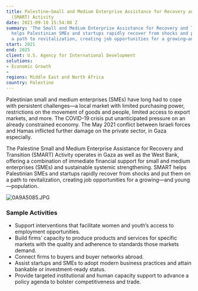 ```yaml
---
title: Palestine—Small and Medium Enterprise Assistance for Recovery and Transition
  (SMART) Activity
date: 2021-09-10 15:54:00 Z
summary: 'The Small and Medium Enterprise Assistance for Recovery and Transition Activity
  helps Palestinian SMEs and startups rapidly recover from shocks and put them on
  a path to revitalization, creating job opportunities for a growing—and young—population. '
start: 2021
end: 2025
client: U.S. Agency for International Development
solutions:
- Economic Growth
- 
regions: Middle East and North Africa
country: Palestine
---
```


Palestinian small and medium enterprises (SMEs) have long had to cope with persistent challenges—a local market with limited purchasing power, restrictions on the movement of goods and people, limited access to export markets, and more. The COVID-19 crisis put unanticipated pressure on an already constrained economy. The May 2021 conflict between Israeli forces and Hamas inflicted further damage on the private sector, in Gaza especially. 

The Palestine Small and Medium Enterprise Assistance for Recovery and Transition (SMART) Activity operates in Gaza as well as the West Bank, offering a combination of immediate financial support for small and medium enterprises (SMEs) and sustainable systemic strengthening. SMART helps Palestinian SMEs and startups rapidly recover from shocks and put them on a path to revitalization, creating job opportunities for a growing—and young—population. 

![0A9A5085.JPG](/uploads/0A9A5085.JPG)

### Sample Activities

* Support interventions that facilitate women and youth’s access to employment opportunities.
* Build firms’ capacity to produce products and services for specific markets with the quality and adherence to standards those markets demand.
* Connect firms to buyers and buyer networks abroad.
* Assist startups and SMEs to adopt modern business practices and attain bankable or investment-ready status.
* Provide targeted institutional and human capacity support to advance a policy agenda to bolster competitiveness and trade.
 
